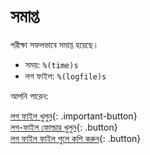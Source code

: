 # সমাপ্ত

পরীক্ষা সফলভাবে সমাপ্ত হয়েছে।

- সময়: `%(time)s`
- লগ ফাইল: `%(logfile)s`

আপনি পারেন:

[লগ ফাইল খুলুন](opensesame://event.after_experiment_open_logfile){: .important-button}<br />
[লগ-ফাইল ফোল্ডার খুলুন](opensesame://event.after_experiment_open_logfile_folder){: .button}<br />
[লগ ফাইল ফাইল পুলে কপি করুন](opensesame://event.after_experiment_copy_logfile){: .button}